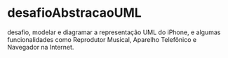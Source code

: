 # desafioAbstracaoUML
desafio, modelar e diagramar a representação UML do iPhone, e algumas funcionalidades como Reprodutor Musical, Aparelho Telefônico e Navegador na Internet.
